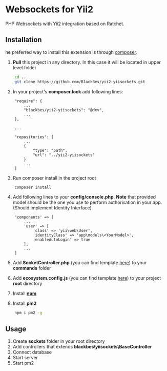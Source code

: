Websockets for Yii2
===================
PHP Websockets with Yii2 integration based on Ratchet.

Installation
------------
he preferred way to install this extension is through [composer](http://getcomposer.org/download/).

 1) **Pull** this project in any directory. In this case it will be located in upper level folder

```bash
    cd ..
    git clone https://github.com/BlackBes/yii2-yiisockets.git 
```

 2) In your project's **composer.lock** add following lines:
```composer
    "require": {
        ...
        "blackbes/yii2-yiisockets": "@dev",
        ...
    },
    
    ...
    
    "repositories": [
        ...
        {
            "type": "path",
            "url": "../yii2-yiisockets"
        }
        ...
    ]
```

3) Run composer install in the project root
```bash
    composer install
```

4) Add following lines to your **config/console.php**.
**Note** that provided model should be the one you use to perform authorisation in your app. (Should implement Identity 
   Interface) 
```
    'components' => [
        ...
        'user' => [
            'class' => 'yii\web\User',
            'identityClass' => 'app\models\<YourModel>',
            'enableAutoLogin' => true
        ],
        ...
    ]
```

5) Add **SocketController.php** (you can find template [here]()) to your **commands** folder


6) Add **ecosystem.config.js** (you can find template [here]()) to your project **root** directory


7) Install [**npm**](https://linuxize.com/post/how-to-install-node-js-on-ubuntu-18.04/)


8) Install **pm2**
```bash
    npm i pm2 -g
```

Usage
-----

1) Create **sockets** folder in your root directory
2) Add controllers that extends **blackbes\yiisockets\BaseController**
3) Connect database
4) Start server
5) Start pm2
